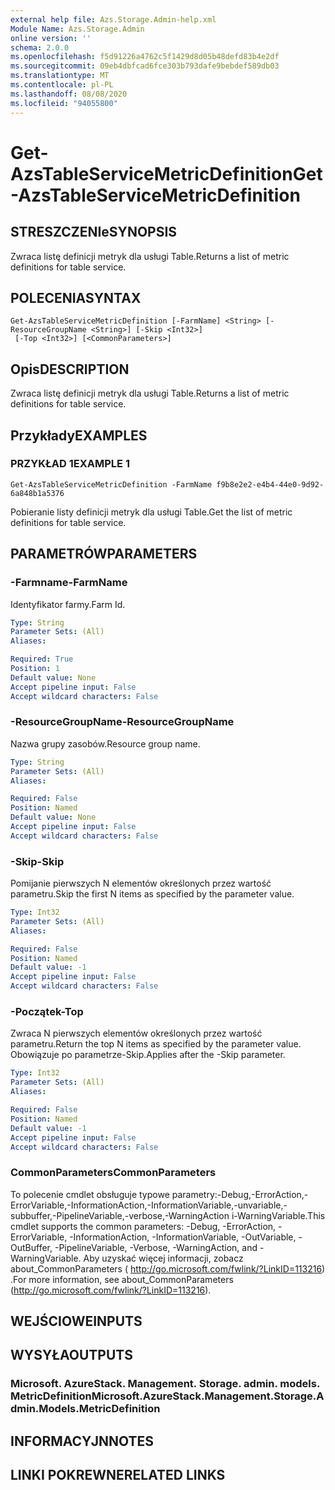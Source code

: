 ```yaml
---
external help file: Azs.Storage.Admin-help.xml
Module Name: Azs.Storage.Admin
online version: ''
schema: 2.0.0
ms.openlocfilehash: f5d91226a4762c5f1429d8d05b48defd83b4e2df
ms.sourcegitcommit: 09eb4dbfcad6fce303b793dafe9bebdef589db03
ms.translationtype: MT
ms.contentlocale: pl-PL
ms.lasthandoff: 08/08/2020
ms.locfileid: "94055800"
---
```

# <span data-ttu-id="ece1b-101">Get-AzsTableServiceMetricDefinition</span><span class="sxs-lookup"><span data-stu-id="ece1b-101">Get-AzsTableServiceMetricDefinition</span></span>

## <span data-ttu-id="ece1b-102">STRESZCZENIe</span><span class="sxs-lookup"><span data-stu-id="ece1b-102">SYNOPSIS</span></span>
<span data-ttu-id="ece1b-103">Zwraca listę definicji metryk dla usługi Table.</span><span class="sxs-lookup"><span data-stu-id="ece1b-103">Returns a list of metric definitions for table service.</span></span>

## <span data-ttu-id="ece1b-104">POLECENIA</span><span class="sxs-lookup"><span data-stu-id="ece1b-104">SYNTAX</span></span>

```
Get-AzsTableServiceMetricDefinition [-FarmName] <String> [-ResourceGroupName <String>] [-Skip <Int32>]
 [-Top <Int32>] [<CommonParameters>]
```

## <span data-ttu-id="ece1b-105">Opis</span><span class="sxs-lookup"><span data-stu-id="ece1b-105">DESCRIPTION</span></span>
<span data-ttu-id="ece1b-106">Zwraca listę definicji metryk dla usługi Table.</span><span class="sxs-lookup"><span data-stu-id="ece1b-106">Returns a list of metric definitions for table service.</span></span>

## <span data-ttu-id="ece1b-107">Przykłady</span><span class="sxs-lookup"><span data-stu-id="ece1b-107">EXAMPLES</span></span>

### <span data-ttu-id="ece1b-108">PRZYKŁAD 1</span><span class="sxs-lookup"><span data-stu-id="ece1b-108">EXAMPLE 1</span></span>
```
Get-AzsTableServiceMetricDefinition -FarmName f9b8e2e2-e4b4-44e0-9d92-6a848b1a5376
```

<span data-ttu-id="ece1b-109">Pobieranie listy definicji metryk dla usługi Table.</span><span class="sxs-lookup"><span data-stu-id="ece1b-109">Get the list of metric definitions for table service.</span></span>

## <span data-ttu-id="ece1b-110">PARAMETRÓW</span><span class="sxs-lookup"><span data-stu-id="ece1b-110">PARAMETERS</span></span>

### <span data-ttu-id="ece1b-111">-Farmname</span><span class="sxs-lookup"><span data-stu-id="ece1b-111">-FarmName</span></span>
<span data-ttu-id="ece1b-112">Identyfikator farmy.</span><span class="sxs-lookup"><span data-stu-id="ece1b-112">Farm Id.</span></span>

```yaml
Type: String
Parameter Sets: (All)
Aliases:

Required: True
Position: 1
Default value: None
Accept pipeline input: False
Accept wildcard characters: False
```

### <span data-ttu-id="ece1b-113">-ResourceGroupName</span><span class="sxs-lookup"><span data-stu-id="ece1b-113">-ResourceGroupName</span></span>
<span data-ttu-id="ece1b-114">Nazwa grupy zasobów.</span><span class="sxs-lookup"><span data-stu-id="ece1b-114">Resource group name.</span></span>

```yaml
Type: String
Parameter Sets: (All)
Aliases:

Required: False
Position: Named
Default value: None
Accept pipeline input: False
Accept wildcard characters: False
```

### <span data-ttu-id="ece1b-115">-Skip</span><span class="sxs-lookup"><span data-stu-id="ece1b-115">-Skip</span></span>
<span data-ttu-id="ece1b-116">Pomijanie pierwszych N elementów określonych przez wartość parametru.</span><span class="sxs-lookup"><span data-stu-id="ece1b-116">Skip the first N items as specified by the parameter value.</span></span>

```yaml
Type: Int32
Parameter Sets: (All)
Aliases:

Required: False
Position: Named
Default value: -1
Accept pipeline input: False
Accept wildcard characters: False
```

### <span data-ttu-id="ece1b-117">-Początek</span><span class="sxs-lookup"><span data-stu-id="ece1b-117">-Top</span></span>
<span data-ttu-id="ece1b-118">Zwraca N pierwszych elementów określonych przez wartość parametru.</span><span class="sxs-lookup"><span data-stu-id="ece1b-118">Return the top N items as specified by the parameter value.</span></span>
<span data-ttu-id="ece1b-119">Obowiązuje po parametrze-Skip.</span><span class="sxs-lookup"><span data-stu-id="ece1b-119">Applies after the -Skip parameter.</span></span>

```yaml
Type: Int32
Parameter Sets: (All)
Aliases:

Required: False
Position: Named
Default value: -1
Accept pipeline input: False
Accept wildcard characters: False
```

### <span data-ttu-id="ece1b-120">CommonParameters</span><span class="sxs-lookup"><span data-stu-id="ece1b-120">CommonParameters</span></span>
<span data-ttu-id="ece1b-121">To polecenie cmdlet obsługuje typowe parametry:-Debug,-ErrorAction,-ErrorVariable,-InformationAction,-InformationVariable,-unvariable,-subbuffer,-PipelineVariable,-verbose,-WarningAction i-WarningVariable.</span><span class="sxs-lookup"><span data-stu-id="ece1b-121">This cmdlet supports the common parameters: -Debug, -ErrorAction, -ErrorVariable, -InformationAction, -InformationVariable, -OutVariable, -OutBuffer, -PipelineVariable, -Verbose, -WarningAction, and -WarningVariable.</span></span> <span data-ttu-id="ece1b-122">Aby uzyskać więcej informacji, zobacz about_CommonParameters ( http://go.microsoft.com/fwlink/?LinkID=113216) .</span><span class="sxs-lookup"><span data-stu-id="ece1b-122">For more information, see about_CommonParameters (http://go.microsoft.com/fwlink/?LinkID=113216).</span></span>

## <span data-ttu-id="ece1b-123">WEJŚCIOWE</span><span class="sxs-lookup"><span data-stu-id="ece1b-123">INPUTS</span></span>

## <span data-ttu-id="ece1b-124">WYSYŁA</span><span class="sxs-lookup"><span data-stu-id="ece1b-124">OUTPUTS</span></span>

### <span data-ttu-id="ece1b-125">Microsoft. AzureStack. Management. Storage. admin. models. MetricDefinition</span><span class="sxs-lookup"><span data-stu-id="ece1b-125">Microsoft.AzureStack.Management.Storage.Admin.Models.MetricDefinition</span></span>

## <span data-ttu-id="ece1b-126">INFORMACYJN</span><span class="sxs-lookup"><span data-stu-id="ece1b-126">NOTES</span></span>

## <span data-ttu-id="ece1b-127">LINKI POKREWNE</span><span class="sxs-lookup"><span data-stu-id="ece1b-127">RELATED LINKS</span></span>
